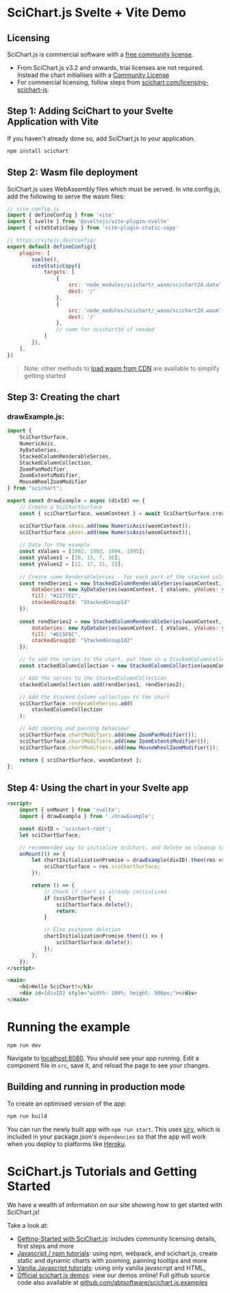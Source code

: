 # SciChart.js Svelte + Vite Demo

## Licensing

SciChart.js is commercial software with a [free community license](https://scichart.com/community-licensing).

- From SciChart.js v3.2 and onwards, trial licenses are not required. Instead the chart initialises with a [Community License](https://scichart.com/community-licensing)
- For commercial licensing, follow steps from [scichart.com/licensing-scichart-js](https://scichart.com/licensing-scichart-js).

## Step 1: Adding SciChart to your Svelte Application with Vite

If you haven't already done so, add SciChart.js to your application.

```javascript
npm install scichart
```

## Step 2: Wasm file deployment

SciChart.js uses WebAssembly files which must be served. In vite.config.js, add the following to serve the wasm files:

```javascript
// vite.config.js
import { defineConfig } from 'vite'
import { svelte } from '@sveltejs/vite-plugin-svelte'
import { viteStaticCopy } from 'vite-plugin-static-copy'

// https://vitejs.dev/config/
export default defineConfig({
    plugins: [
        svelte(),
        viteStaticCopy({
            targets: [
                {
                    src: 'node_modules/scichart/_wasm/scichart2d.data',
                    dest: '/'
                },
                {
                    src: 'node_modules/scichart/_wasm/scichart2d.wasm',
                    dest: '/'
                },
                // same for scichart3d if needed
            ]
        }),
    ],
})
```

> Note: other methods to [load wasm from CDN](https://www.scichart.com/documentation/js/current/webframe.html#Deploying%20Wasm%20or%20WebAssembly%20and%20Data%20Files%20with%20your%20app.html) are available to simplify getting started

## Step 3: Creating the chart

###  drawExample.js:
```javascript
import { 
    SciChartSurface, 
    NumericAxis, 
    XyDataSeries, 
    StackedColumnRenderableSeries, 
    StackedColumnCollection, 
    ZoomPanModifier, 
    ZoomExtentsModifier, 
    MouseWheelZoomModifier 
} from "scichart";

export const drawExample = async (divId) => {
    // Create a SciChartSurface
    const { sciChartSurface, wasmContext } = await SciChartSurface.create(divId);

    sciChartSurface.xAxes.add(new NumericAxis(wasmContext));
    sciChartSurface.yAxes.add(new NumericAxis(wasmContext));
    
    // Data for the example
    const xValues = [1992, 1993, 1994, 1995];
    const yValues1 = [10, 13, 7, 16];
    const yValues2 = [12, 17, 21, 15];
    
    // Create some RenderableSeries - for each part of the stacked column
    const rendSeries1 = new StackedColumnRenderableSeries(wasmContext, {
        dataSeries: new XyDataSeries(wasmContext, { xValues, yValues: yValues1, dataSeriesName: "EU" }),
        fill: "#2277CC",
        stackedGroupId: "StackedGroupId"
    });
    
    const rendSeries2 = new StackedColumnRenderableSeries(wasmContext, {
        dataSeries: new XyDataSeries(wasmContext, { xValues, yValues: yValues2, dataSeriesName: "Asia" }),
        fill: "#EC5F6C",
        stackedGroupId: "StackedGroupId2"
    });

    // To add the series to the chart, put them in a StackedColumnCollection
    const stackedColumnCollection = new StackedColumnCollection(wasmContext);

    // Add the series to the StackedColumnCollection
    stackedColumnCollection.add(rendSeries1, rendSeries2);

    // Add the Stacked Column collection to the chart
    sciChartSurface.renderableSeries.add(
        stackedColumnCollection
    );

    // Add zooming and panning behaviour
    sciChartSurface.chartModifiers.add(new ZoomPanModifier());
    sciChartSurface.chartModifiers.add(new ZoomExtentsModifier());
    sciChartSurface.chartModifiers.add(new MouseWheelZoomModifier());

    return { sciChartSurface, wasmContext };
};
```

## Step 4: Using the chart in your Svelte app

```html
<script>
    import { onMount } from 'svelte';
    import { drawExample } from './drawExample';

    const divID = 'scichart-root';
    let sciChartSurface;

    // recommended way to initialize SciChart, and delete on cleanup to avoid memory leaks
    onMount(() => { 
        let chartInitializationPromise = drawExample(divID).then(res => {
            sciChartSurface = res.sciChartSurface;
        });

        return () => {
            // Check if chart is already initialized
            if (sciChartSurface) {
                sciChartSurface.delete();
                return;
            }

            // Else postpone deletion
            chartInitializationPromise.then(() => {
                sciChartSurface.delete();
            });
        };
    });
</script>

<main>
    <h1>Hello SciChart!</h1>
    <div id={divID} style="width: 100%; height: 500px;"></div>
</main>
```

# Running the example

```
npm run dev
```

Navigate to [localhost:8080](http://localhost:8080). You should see your app running. Edit a component file in `src`, save it, and reload the page to see your changes.

## Building and running in production mode

To create an optimised version of the app:

```bash
npm run build
```

You can run the newly built app with `npm run start`. This uses [sirv](https://github.com/lukeed/sirv), which is included in your package.json's `dependencies` so that the app will work when you deploy to platforms like [Heroku](https://heroku.com).

# SciChart.js Tutorials and Getting Started

We have a wealth of information on our site showing how to get started with SciChart.js!

Take a look at:

- [Getting-Started with SciChart.js](https://www.scichart.com/getting-started-scichart-js): includes community licensing details, first steps and more
- [Javascript / npm tutorials](https://www.scichart.com/documentation/js/current/Tutorial%2002%20-%20Adding%20Series%20and%20Data.html): using npm, webpack, and scichart.js, create static and dynamic charts with zooming, panning tooltips and more
- [Vanilla Javascript tutorials](https://www.scichart.com/documentation/js/current/Tutorial%2001%20-%20Including%20SciChart.js%20in%20an%20HTML%20Page.html): using only vanilla javascript and HTML,
- [Official scichart.js demos](https://demo.scichart.com): view our demos online! Full github source code also available at [github.com/abtsoftware/scichart.js.examples](https://github.com/abtsoftware/scichart.js.examples)
